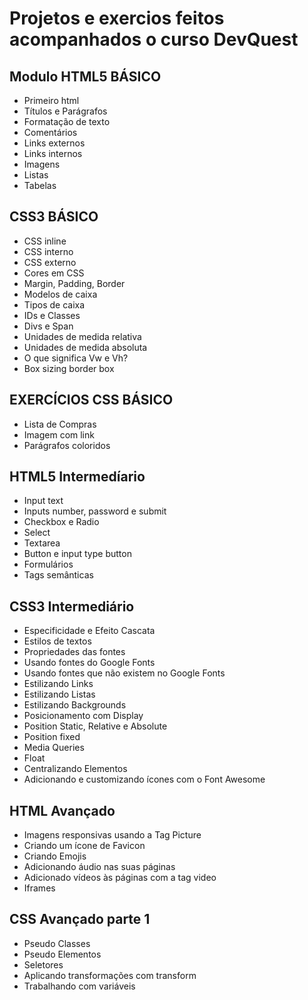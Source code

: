 # Projetos e exercios feitos acompanhados o curso DevQuest

## Modulo HTML5 BÁSICO
- Primeiro html
- Títulos e Parágrafos
- Formatação de texto
- Comentários
- Links externos
- Links internos
- Imagens
- Listas
- Tabelas

## CSS3 BÁSICO
- CSS inline
- CSS interno
- CSS externo
- Cores em CSS
- Margin, Padding, Border
- Modelos de caixa
- Tipos de caixa
- IDs e Classes
- Divs e Span
- Unidades de medida relativa
- Unidades de medida absoluta
- O que significa Vw e Vh?
- Box sizing border box

## EXERCÍCIOS CSS BÁSICO
- Lista de Compras
- Imagem com link
- Parágrafos coloridos

## HTML5 Intermedíario

- Input text
- Inputs number, password e submit
- Checkbox e Radio
- Select
- Textarea
- Button e input type button
- Formulários
- Tags semânticas

## CSS3 Intermediário
- Especificidade e Efeito Cascata
- Estilos de textos
- Propriedades das fontes
-  Usando fontes do Google Fonts
-  Usando fontes que não existem no Google Fonts
-  Estilizando Links
-  Estilizando Listas
-  Estilizando Backgrounds
-  Posicionamento com Display
-  Position Static, Relative e Absolute
- Position fixed
- Media Queries
- Float
- Centralizando Elementos
- Adicionando e customizando ícones com o Font Awesome

## HTML Avançado
- Imagens responsivas usando a Tag Picture
- Criando um ícone de Favicon
- Criando Emojis
- Adicionando áudio nas suas páginas
- Adicionado vídeos às páginas com a tag video
- Iframes

## CSS Avançado parte 1

- Pseudo Classes
- Pseudo Elementos
- Seletores
- Aplicando transformações com transform
- Trabalhando com variáveis



